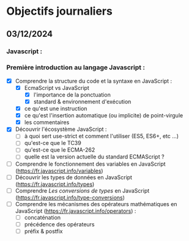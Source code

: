 # Objectifs journaliers

## 03/12/2024

### Javascript :

### Première introduction au langage Javascript :

- [x] Comprendre la structure du code et la syntaxe en JavaScript :
  - [x] EcmaScript vs JavaScript
    - [x] l'importance de la ponctuation
    - [x] standard & environnement d'exécution
  - [x] ce qu'est une instruction
  - [x] ce qu'est l'insertion automatique (ou implicite) de point-virgule
  - [x] les commentaires
- [x] Découvrir l'écosystème JavaScript :
  - [ ] à quoi sert use-strict et comment l'utiliser (ES5, ES6+, etc ...)
  - [ ] qu'est-ce que le TC39
  - [ ] qu'est-ce que le ECMA-262
  - [ ] quelle est la version actuelle du standard ECMAScript ?
- [ ] Comprendre le fonctionnement des variables en JavaScript (https://fr.javascript.info/variables)
- [ ] Découvrir les types de données en JavaScript (https://fr.javascript.info/types)
- [ ] Comprendre _Les conversions de types_ en JavaScript (https://fr.javascript.info/type-conversions)
- [ ] Comprendre les mécanismes des opérateurs mathématiques en JavaScript (https://fr.javascript.info/operators) :
  - [ ] concaténation
  - [ ] précédence des opérateurs
  - [ ] préfix & postfix
